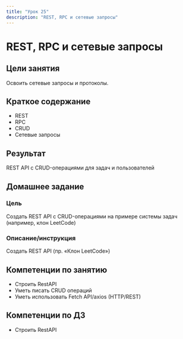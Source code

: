 ```yaml
---
title: "Урок 25"
description: "REST, RPC и сетевые запросы"
---
```


# REST, RPC и сетевые запросы

<!-- s -->

## Цели занятия

Освоить сетевые запросы и протоколы.

<!-- s -->

## Краткое содержание

- REST
- RPC
- CRUD
- Сетевые запросы

<!-- s -->

## Результат

REST API с CRUD-операциями для задач и пользователей

<!-- s -->

## Домашнее задание

<!-- v -->

### Цель

Создать REST API с CRUD-операциями на примере системы задач (например, клон LeetCode)

<!-- v -->

### Описание/инструкция

Создать REST API (пр. «Клон LeetCode»)

<!-- s -->

## Компетенции по занятию

- Строить RestAPI
- Уметь писать CRUD операций
- Уметь использовать Fetch API/axios (HTTP/REST)

<!-- s -->

## Компетенции по ДЗ

- Строить RestAPI
